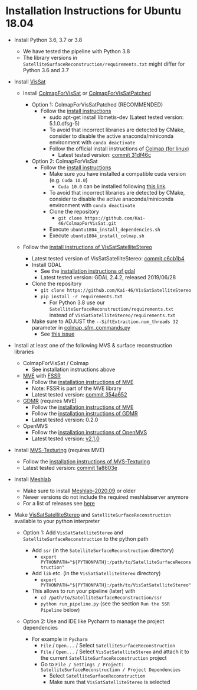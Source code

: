 # Installation Instructions for Ubuntu 18.04

- Install Python 3.6, 3.7 or 3.8
    - We have tested the pipeline with Python 3.8
    - The library versions in ```SatelliteSurfaceReconstruction/requirements.txt``` might differ for Python 3.6 and 3.7

- Install [VisSat](https://openaccess.thecvf.com/content_ICCVW_2019/html/3DRW/Zhang_Leveraging_Vision_Reconstruction_Pipelines_for_Satellite_Imagery_ICCVW_2019_paper.html)
    - Install [ColmapForVisSat](https://github.com/Kai-46/ColmapForVisSat) or [ColmapForVisSatPatched](https://github.com/SBCV/ColmapForVisSatPatched)
        - Option 1: ColmapForVisSatPatched (RECOMMENDED)
            - Follow the [install instructions](https://github.com/SBCV/ColmapForVisSatPatched#build-patched-colmap-repository)
                - sudo apt-get install libmetis-dev (Latest tested version: 5.1.0.dfsg-5)
                - To avoid that incorrect libraries are detected by CMake, consider to disable the active anaconda/miniconda environment with `conda deactivate`
                - Follow the official install instructions of [Colmap (for linux)](https://colmap.github.io/install.html#linux)
                  - Latest tested version: [commit 31df46c](https://github.com/colmap/colmap/commit/31df46c6c82bbdcaddbca180bc220d2eab9a1b5e)
        - Option 2: ColmapForVisSat 
            - Follow the [install instructions](https://github.com/Kai-46/ColmapForVisSat)
                - Make sure you have installed a compatible cuda version (e.g. ```Cuda 10.0```)
                    - ```Cuda 10.0``` can be installed following [this link](https://developer.nvidia.com/cuda-10.0-download-archive?target_os=Linux&target_arch=x86_64).
                - To avoid that incorrect libraries are detected by CMake, consider to disable the active anaconda/miniconda environment with `conda deactivate`
                - Clone the repository
                    - ```git clone https://github.com/Kai-46/ColmapForVisSat.git```
                - Execute ``ubuntu1804_install_dependencies.sh``
                - Execute ``ubuntu1804_install_colmap.sh``
    
    - Follow the [install instructions of VisSatSatelliteStereo](https://github.com/Kai-46/VisSatSatelliteStereo)
        - Latest tested version of VisSatSatelliteStereo: [commit c6cb1b4](https://github.com/Kai-46/VisSatSatelliteStereo/commit/c6cb1b4ca6bfc6f7210707333db3bbd8931a6265)
        - Install GDAL
            - See the [installation instructions of gdal](https://mothergeo-py.readthedocs.io/en/latest/development/how-to/gdal-ubuntu-pkg.html)
            - Latest tested version: GDAL 2.4.2, released 2019/06/28
        - Clone the repository
            - ```git clone https://github.com/Kai-46/VisSatSatelliteStereo```
            - ```pip install -r requirements.txt```
                - For Python 3.8 use our ```SatelliteSurfaceReconstruction/requirements.txt``` instead of ```VisSatSatelliteStereo/requirements.txt```
                <!--
                - The library versions have been adjusted for Python 3.8 including: 
                    - ```lxml>=4.3.0``` instead of ```lxml==4.3.0```
                    - ```matplotlib==3.2.1``` instead of ```matplotlib==3.0.0```
                    - ```numba>=0.41``` instead of ```numba==0.41.0```
                    - ```numpy>=1.17``` instead of ```numpy==1.15.4```
                    - ```scipy>=1.1``` instead of ```scipy==1.1.0```
                    - ```opencv-python>=4.0``` instead of ```opencv-python==4.0.0.21```
                    - ```open3d-python==0.6.0.0``` deleted
                    - ```numpy-groupies>=0.9.9``` instead of ```numpy-groupies>=0.9.9```
                    - ```pyproj>=2.4.0``` instead of ```pyproj==2.4.0```
                -->
        - Make sure to ADJUST the ```--SiftExtraction.num_threads 32``` parameter in [colmap_sfm_commands.py](https://github.com/Kai-46/VisSatSatelliteStereo/blob/c6cb1b4ca6bfc6f7210707333db3bbd8931a6265/colmap_sfm_commands.py#L54)
            - See [this issue](https://github.com/Kai-46/VisSatSatelliteStereo/issues/1)
   
- Install at least one of the following MVS & surface reconstruction libraries
    - ColmapForVisSat / Colmap
        - See installation instructions above
    - [MVE](http://www.simonfuhrmann.de/papers/gch2014-mve.pdf) with [FSSR](http://www.simonfuhrmann.de/papers/sg2014-fssr.pdf)
        - Follow the [installation instructions of MVE](https://github.com/simonfuhrmann/mve)
        - Note: FSSR is part of the MVE library 
        - Latest tested version: [commit 354a652](https://github.com/simonfuhrmann/mve/commit/354a652461377939ca136f451ba3271a1c52ee65)
    - [GDMR](https://lmb.informatik.uni-freiburg.de/Publications/2017/UB17/ummenhofer2017Global.pdf) (requires MVE)
        - Follow the [installation instructions of MVE](https://github.com/simonfuhrmann/mve)
        - Follow the [installation instructions of GDMR](https://lmb.informatik.uni-freiburg.de/people/ummenhof/multiscalefusion/) 
        - Latest tested version: 0.2.0
    - OpenMVS
        - Follow the [installation instructions of OpenMVS](https://github.com/cdcseacave/openMVS)
        - Latest tested version: [v2.1.0 ](https://github.com/cdcseacave/openMVS/commit/f62b38d5d02266452bb16dbcf153963001c09f93)


- Install [MVS-Texturing](https://github.com/nmoehrle/mvs-texturing) (requires MVE)
    - Follow the [installation instructions of MVS-Texturing](https://github.com/nmoehrle/mvs-texturing)
    - Latest tested version: [commit 1a8603e](https://github.com/nmoehrle/mvs-texturing/commit/1a8603e7804e679f329885bceeb3bea1d156be02)
   
- Install [Meshlab](https://github.com/cnr-isti-vclab/meshlab) 
    - Make sure to install [Meshlab-2020.09](https://github.com/cnr-isti-vclab/meshlab/releases/tag/Meshlab-2020.09) or older
    - Newer versions do not include the required meshlabserver anymore
    - For a list of releases see [here](https://github.com/cnr-isti-vclab/meshlab/releases) 

- Make [VisSatSatelliteStereo](https://github.com/Kai-46/VisSatSatelliteStereo) and ```SatelliteSurfaceReconstruction``` available to your python interpreter
    - Option 1: Add `VisSatSatelliteStereo` and `SatelliteSurfaceReconstruction` to the python path
        - Add `ssr` (in the `SatelliteSurfaceReconstruction` directory)
            - `export PYTHONPATH="${PYTHONPATH}:/path/to/SatelliteSurfaceReconstruction"`
        - Add `lib` etc. (in the `VisSatSatelliteStereo` directory)
            - `export PYTHONPATH="${PYTHONPATH}:/path/to/VisSatSatelliteStereo"`
        - This allows to run your pipeline (later) with
            - `cd /path/to/SatelliteSurfaceReconstruction/ssr`
            - `python run_pipeline.py` (see the section `Run the SSR Pipeline` below)
        
    - Option 2: Use and IDE like Pycharm to manage the project dependencies
        - For example in ```Pycharm```
            - `File` / `Open...` / Select ```SatelliteSurfaceReconstruction```
            - `File` / `Open...` / Select ```VisSatSatelliteStereo``` and attach it to the current ```SatelliteSurfaceReconstruction``` project
            - Go to ```File / Settings / Project: SatelliteSurfaceReconstruction / Project Dependencies ```
                - Select ```SatelliteSurfaceReconstruction```
                - Make sure that ```VisSatSatelliteStereo``` is selected
